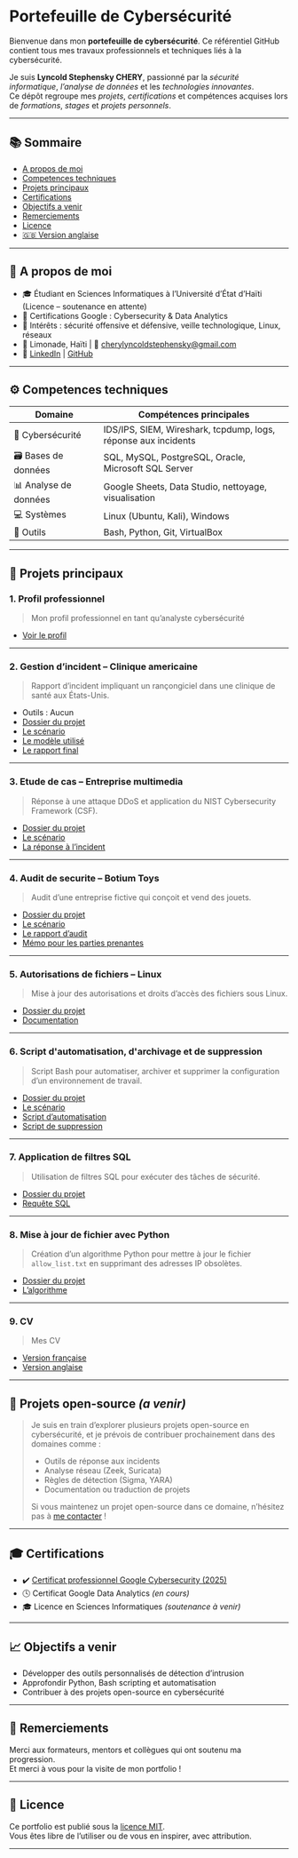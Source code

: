# Portefeuille de Cybersécurité

Bienvenue dans mon **portefeuille de cybersécurité**. Ce référentiel GitHub contient tous mes travaux professionnels et techniques liés à la cybersécurité.

Je suis **Lyncold Stephensky CHERY**, passionné par la _sécurité informatique_, _l’analyse de données_ et les _technologies innovantes_.  
Ce dépôt regroupe mes _projets_, _certifications_ et compétences acquises lors de _formations_, _stages_ et _projets personnels_.

---

## 📚 Sommaire

- [A propos de moi](#a-propos-de-moi)
- [Competences techniques](#competences-techniques)
- [Projets principaux](#projets-principaux)
- [Certifications](#certifications)
- [Objectifs a venir](#objectifs-a-venir)
- [Remerciements](#remerciements)
- [Licence](#licence)
- [🇬🇧 Version anglaise](../English_version/README_en.md)

---

## 📜 A propos de moi

- 🎓 Étudiant en Sciences Informatiques à l’Université d’État d’Haïti (Licence – soutenance en attente)
- 📂 Certifications Google : Cybersecurity & Data Analytics
- 🧠 Intérêts : sécurité offensive et défensive, veille technologique, Linux, réseaux
- 📍 Limonade, Haïti | 📧 cherylyncoldstephensky@gmail.com  
- 🔗 [LinkedIn](https://www.linkedin.com/in/lyncold-stephensky-chery) | [GitHub](https://github.com/Lync97)

---

## ⚙️ Competences techniques

| Domaine          | Compétences principales |
|------------------|-------------------------|
| 🔐 Cybersécurité  | IDS/IPS, SIEM, Wireshark, tcpdump, logs, réponse aux incidents |
| 🗃️ Bases de données | SQL, MySQL, PostgreSQL, Oracle, Microsoft SQL Server |
| 📊 Analyse de données | Google Sheets, Data Studio, nettoyage, visualisation |
| 💻 Systèmes        | Linux (Ubuntu, Kali), Windows |
| 🧪 Outils          | Bash, Python, Git, VirtualBox |

---

## 📁 Projets principaux

### 1. Profil professionnel
> Mon profil professionnel en tant qu’analyste cybersécurité

- [Voir le profil](./profil-professionnel/Profil_profesionnel-Lyncold_Stephensky_CHERY.pdf)

---

### 2. Gestion d’incident – Clinique americaine
> Rapport d’incident impliquant un rançongiciel dans une clinique de santé aux États-Unis.

- Outils : Aucun  
- [Dossier du projet](../French_version/gestion_incident/%20Ransomware_Incident_Clinic_US_2025/)
- [Le scénario](../French_version/gestion_incident/%20Ransomware_Incident_Clinic_US_2025/Scenario_incident.pdf)
- [Le modèle utilisé](../French_version/gestion_incident/%20Ransomware_Incident_Clinic_US_2025/Modele_de_journal_incident.pdf)
- [Le rapport final](../French_version/gestion_incident/%20Ransomware_Incident_Clinic_US_2025/Rapport_de_reponse_aux_incidents.pdf)

---

### 3. Etude de cas – Entreprise multimedia
> Réponse à une attaque DDoS et application du NIST Cybersecurity Framework (CSF).

- [Dossier du projet](../French_version/gestion_incident/L_etude_de_cas_d_incident_d_une_entreprise_multimedia/)
- [Le scénario](../French_version/gestion_incident/L_etude_de_cas_d_incident_d_une_entreprise_multimedia/Scenario_d_un_incident_de_cybersecurite.pdf)
- [La réponse à l’incident](../French_version/gestion_incident/L_etude_de_cas_d_incident_d_une_entreprise_multimedia/Reponse_a_un_incident_de_cybersecurite.pdf)

---

### 4. Audit de securite – Botium Toys
> Audit d’une entreprise fictive qui conçoit et vend des jouets.

- [Dossier du projet](../French_version/Audit/Botium_Toys/)
- [Le scénario](../French_version/Audit/Botium_Toys/scenario-botium-toys.md)
- [Le rapport d’audit](../French_version/Audit/Botium_Toys/audit_cybersecurite_de_Botium_Toys_entreprise_fictif.pdf)
- [Mémo pour les parties prenantes](../French_version/Audit/Botium_Toys/Botium_Toys_memo_pour_les_parties_prenantes.pdf)

---

### 5. Autorisations de fichiers – Linux
> Mise à jour des autorisations et droits d’accès des fichiers sous Linux.

- [Dossier du projet](../French_version/linux_&_sql/linux/)
- [Documentation](../French_version/linux_&_sql/linux/Gestion_des_permissions_relatives_des_fichiers_sous_linux.pdf)

---

### 6. Script d'automatisation, d'archivage et de suppression  
> Script Bash pour automatiser, archiver et supprimer la configuration d’un environnement de travail.

- [Dossier du projet](../French_version/linux_&_sql/linux/Initialiseur_de_projet/)
- [Le scénario](../French_version/linux_&_sql/linux/Initialiseur_de_projet/README.md)
- [Script d’automatisation](../French_version/linux_&_sql/linux/Initialiseur_de_projet/Initialiseur_de_projet.sh)
- [Script de suppression](../French_version/linux_&_sql/linux/Initialiseur_de_projet/supprimer_l_initialiseur_du_projet.sh)

---

### 7. Application de filtres SQL
> Utilisation de filtres SQL pour exécuter des tâches de sécurité.

- [Dossier du projet](../French_version/linux_&_sql/sql/)
- [Requête SQL](../French_version/linux_&_sql/sql/appliquer_des_filtres_sql.pdf)

---

### 8. Mise à jour de fichier avec Python
> Création d’un algorithme Python pour mettre à jour le fichier `allow_list.txt` en supprimant des adresses IP obsolètes.

- [Dossier du projet](../French_version/python/)
- [L’algorithme](../French_version/python/mettre_a_jour_un_fichier_python_avec_un_algorithme.pdf)

---

### 9. CV
> Mes CV

- [Version française](../cv/cv_fr.pdf)
- [Version anglaise](../cv/cv_en.pdf)

---

## 📂 Projets open-source *(a venir)*

> Je suis en train d’explorer plusieurs projets open-source en cybersécurité, et je prévois de contribuer prochainement dans des domaines comme :
>
> - Outils de réponse aux incidents
> - Analyse réseau (Zeek, Suricata)
> - Règles de détection (Sigma, YARA)
> - Documentation ou traduction de projets
>
> Si vous maintenez un projet open-source dans ce domaine, n’hésitez pas à [me contacter](mailto:cherylyncoldstephensky@gmail.com) !

---

## 🎓 Certifications

- ✔️ [Certificat professionnel Google Cybersecurity (2025)](https://www.credly.com/badges/3d6c1eb5-7afb-4141-a447-eccecd228f99)  
- 🕓 Certificat Google Data Analytics *(en cours)*  
- 🎓 Licence en Sciences Informatiques *(soutenance à venir)*

---

## 📈 Objectifs a venir

- Développer des outils personnalisés de détection d’intrusion  
- Approfondir Python, Bash scripting et automatisation  
- Contribuer à des projets open-source en cybersécurité

---

## 🙏 Remerciements

Merci aux formateurs, mentors et collègues qui ont soutenu ma progression.  
Et merci à vous pour la visite de mon portfolio !

---

## 📄 Licence

Ce portfolio est publié sous la [licence MIT](../LICENSE).  
Vous êtes libre de l’utiliser ou de vous en inspirer, avec attribution.

---
